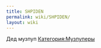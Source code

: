 ```yaml
---
title: SHPIDEN
permalink: wiki/SHPIDEN/
layout: wiki
---
```


Дед музпуп [Категория:Музпуперы](Категория:Музпуперы "wikilink")
